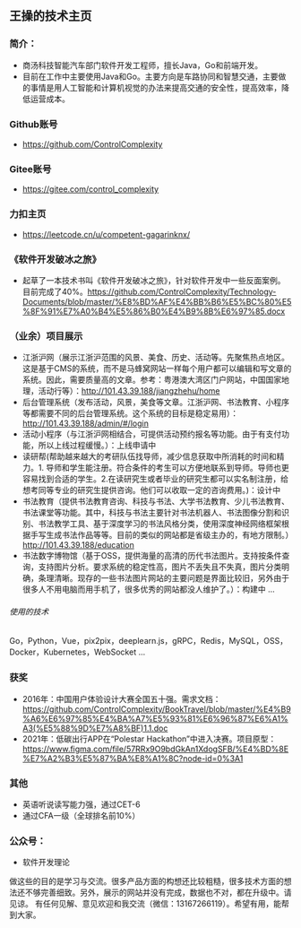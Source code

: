 ## 王操的技术主页

### 简介：
* 商汤科技智能汽车部门软件开发工程师，擅长Java，Go和前端开发。
* 目前在工作中主要使用Java和Go。主要方向是车路协同和智慧交通，主要做的事情是用人工智能和计算机视觉的办法来提高交通的安全性，提高效率，降低运营成本。

### Github账号
* https://github.com/ControlComplexity

### Gitee账号
* https://gitee.com/control_complexity

### 力扣主页
* https://leetcode.cn/u/competent-gagarinknx/

### 《软件开发破冰之旅》
* 起草了一本技术书叫《软件开发破冰之旅》，针对软件开发中一些反面案例。目前完成了40%。https://github.com/ControlComplexity/Technology-Documents/blob/master/%E8%BD%AF%E4%BB%B6%E5%BC%80%E5%8F%91%E7%A0%B4%E5%86%B0%E4%B9%8B%E6%97%85.docx

### （业余）项目展示
* 江浙沪网（展示江浙沪范围的风景、美食、历史、活动等。先聚焦热点地区。这是基于CMS的系统，而不是马蜂窝网站一样每个用户都可以编辑和写文章的系统。因此，需要质量高的文章。参考：粤港澳大湾区门户网站，中国国家地理，活动行等）：http://101.43.39.188/jiangzhehu/home 
* 后台管理系统（发布活动，风景，美食等文章。江浙沪网、书法教育、小程序等都需要不同的后台管理系统。这个系统的目标是稳定易用）：http://101.43.39.188/admin/#/login
* 活动小程序（与江浙沪网相结合，可提供活动预约报名等功能。由于有支付功能，所以上线过程缓慢。）：上线申请中
* 读研帮(帮助越来越大的考研队伍找导师，减少信息获取中所消耗的时间和精力。1. 导师和学生能注册。符合条件的考生可以方便地联系到导师。导师也更容易找到合适的学生。2.在读研究生或者毕业的研究生都可以实名制注册，给想考同等专业的研究生提供咨询。他们可以收取一定的咨询费用。)：设计中
* 书法教育（提供书法教育咨询、科技与书法、大学书法教育、少儿书法教育、书法课堂等功能。其中，科技与书法主要针对书法机器人、书法图像分割和识别、书法教学工具、基于深度学习的书法风格分类，使用深度神经网络框架根据手写生成书法作品等等。目前的类似的网站都是省级主办的，有地方限制。）http://101.43.39.188/education
* 书法数字博物馆（基于OSS，提供海量的高清的历代书法图片。支持按条件查询，支持图片分析。要求系统的稳定性高，图片不丢失且不失真，图片分类明确，条理清晰。现存的一些书法图片网站的主要问题是界面比较旧，另外由于很多人不用电脑而用手机了，很多优秀的网站都没人维护了。）：构建中
...
###### 使用的技术
Go，Python，Vue，pix2pix，deeplearn.js，gRPC，Redis，MySQL，OSS，Docker，Kubernetes，WebSocket
 ...

### 获奖
* 2016年：中国用户体验设计大赛全国五十强。需求文档：https://github.com/ControlComplexity/BookTravel/blob/master/%E4%B9%A6%E6%97%85%E4%BA%A7%E5%93%81%E6%96%87%E6%A1%A3(%E5%88%9D%E7%A8%BF)1.1.doc
* 2021年：低碳出行APP在“Polestar Hackathon”中进入决赛。项目原型：https://www.figma.com/file/57RRx9O9bdGkAn1XdogSFB/%E4%BD%8E%E7%A2%B3%E5%87%BA%E8%A1%8C?node-id=0%3A1

### 其他
* 英语听说读写能力强，通过CET-6
* 通过CFA一级（全球排名前10%）

### 公众号：
* 软件开发理论

做这些的目的是学习与交流。很多产品方面的构想还比较粗糙，很多技术方面的想法还不够完善细致。另外，展示的网站并没有完成，数据也不对，都在升级中。请见谅。
有任何见解、意见欢迎和我交流（微信：13167266119）。希望有用，能帮到大家。
